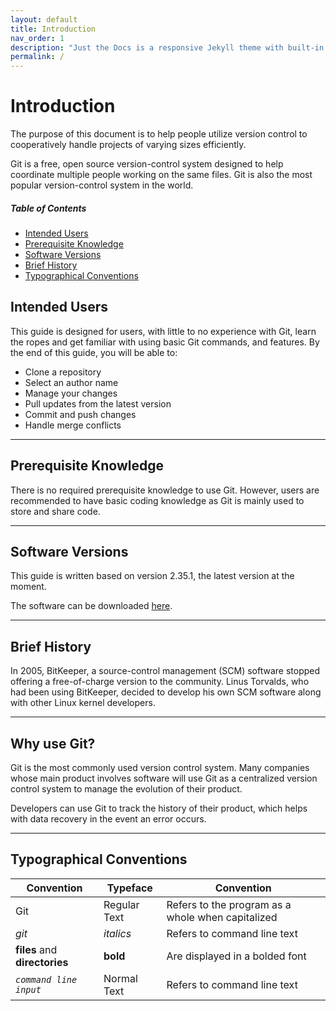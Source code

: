 ```yaml
---
layout: default
title: Introduction
nav_order: 1
description: "Just the Docs is a responsive Jekyll theme with built-in search that is easily customizable and hosted on GitHub Pages."
permalink: /
---
```


# Introduction

The purpose of this document is to help people utilize version control to cooperatively handle projects of varying sizes efficiently.

Git is a free, open source version-control system designed to help coordinate multiple people working on the same files. Git is also the most popular version-control system in the world.

##### Table of Contents

- [Intended Users](#intended-users)
- [Prerequisite Knowledge](#prerequisite-knowledge)
- [Software Versions](#software-versions)
- [Brief History](#brief-history)
- [Typographical Conventions](#typographical-conventions)

## Intended Users

This guide is designed for users, with little to no experience with Git, learn the ropes and get familiar with using basic Git commands, and features. By the end of this guide, you will be able to:

* Clone a repository
* Select an author name
* Manage your changes
* Pull updates from the latest version
* Commit and push changes
* Handle merge conflicts

---

## Prerequisite Knowledge

There is no required prerequisite knowledge to use Git. However, users are recommended to have basic
coding knowledge as Git is mainly used to store and share code.

---

## Software Versions

This guide is written based on version 2.35.1, the latest version at the moment.

The software can be downloaded [here](https://git-scm.com/downloads).

---

## Brief History

In 2005, BitKeeper, a source-control management (SCM) software stopped offering a free-of-charge
version to the community. Linus Torvalds, who had been using BitKeeper, decided to develop his own
SCM software along with other Linux kernel developers.

---

## Why use Git?

Git is the most commonly used version control system. Many companies whose main product involves
software will use Git as a centralized version control system to manage the evolution of their
product.

Developers can use Git to track the history of their product, which helps with data recovery in the
event an error occurs.

---

## Typographical Conventions

| Convention                    | Typeface        | Convention                                        |
|-------------------------------|-----------------|---------------------------------------------------|
| Git                           | Regular Text    | Refers to the program as a whole when capitalized |
| <em>git<em>                   | <em>italics<em> | Refers to command line text                       |
| **files** and **directories** | **bold**        | Are displayed in a bolded font                    |
| *`command line input`*        | Normal Text     | Refers to command line text                       |
